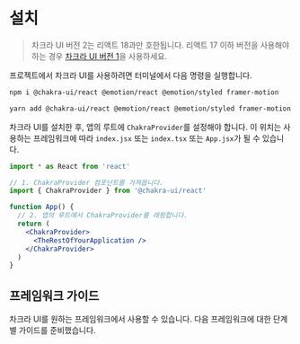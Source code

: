 # 설치

> 차크라 UI 버전 2는 리액트 18과만 호한됩니다. 리액트 17 이하 버전을 사용해야 하는 경우 [차크라 UI 버전 1](https://v1.chakra-ui.com/guides/first-steps)을 사용하세요.

프로젝트에서 차크라 UI를 사용하려면 터미널에서 다음 명령을 실행합니다.

```bash
npm i @chakra-ui/react @emotion/react @emotion/styled framer-motion
```

```bash
yarn add @chakra-ui/react @emotion/react @emotion/styled framer-motion
```

차크라 UI를 설치한 후, 앱의 루트에 `ChakraProvider`를 설정해야 합니다. 이 위치는 사용하는 프레임워크에 따라 `index.jsx` 또는 `index.tsx` 또는 `App.jsx`가 될 수 있습니다.

```jsx
import * as React from 'react'

// 1. ChakraProvider 컴포넌트를 가져옵니다.
import { ChakraProvider } from '@chakra-ui/react'

function App() {
  // 2. 앱의 루트에서 ChakraProvider를 래핑합니다.
  return (
    <ChakraProvider>
      <TheRestOfYourApplication />
    </ChakraProvider>
  )
}
```

## 프레임워크 가이드

차크라 UI를 원하는 프레임워크에서 사용할 수 있습니다. 다음 프레임워크에 대한 단계별 가이드를 준비했습니다.

